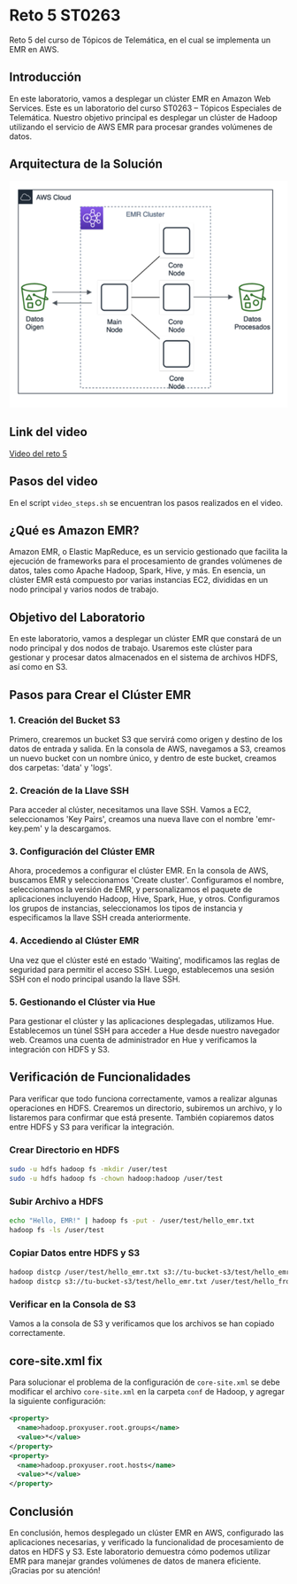 # Reto 5 ST0263

Reto 5 del curso de Tópicos de Telemática, en el cual se implementa un EMR en AWS.

## Introducción

En este laboratorio, vamos a desplegar un clúster EMR en Amazon Web Services. Este es un laboratorio del curso ST0263 – Tópicos Especiales de Telemática. Nuestro objetivo principal es desplegar un clúster de Hadoop utilizando el servicio de AWS EMR para procesar grandes volúmenes de datos.

## Arquitectura de la Solución

![Arquitectura de la Solución](Architecture.png)

## Link del video

[Video del reto 5](https://youtu.be/qhILkOUT-II)

## Pasos del video

En el script `video_steps.sh` se encuentran los pasos realizados en el video.

## ¿Qué es Amazon EMR?

Amazon EMR, o Elastic MapReduce, es un servicio gestionado que facilita la ejecución de frameworks para el procesamiento de grandes volúmenes de datos, tales como Apache Hadoop, Spark, Hive, y más. En esencia, un clúster EMR está compuesto por varias instancias EC2, divididas en un nodo principal y varios nodos de trabajo.

## Objetivo del Laboratorio

En este laboratorio, vamos a desplegar un clúster EMR que constará de un nodo principal y dos nodos de trabajo. Usaremos este clúster para gestionar y procesar datos almacenados en el sistema de archivos HDFS, así como en S3.

## Pasos para Crear el Clúster EMR

### 1. Creación del Bucket S3

Primero, crearemos un bucket S3 que servirá como origen y destino de los datos de entrada y salida. En la consola de AWS, navegamos a S3, creamos un nuevo bucket con un nombre único, y dentro de este bucket, creamos dos carpetas: 'data' y 'logs'.

### 2. Creación de la Llave SSH

Para acceder al clúster, necesitamos una llave SSH. Vamos a EC2, seleccionamos 'Key Pairs', creamos una nueva llave con el nombre 'emr-key.pem' y la descargamos.

### 3. Configuración del Clúster EMR

Ahora, procedemos a configurar el clúster EMR. En la consola de AWS, buscamos EMR y seleccionamos 'Create cluster'. Configuramos el nombre, seleccionamos la versión de EMR, y personalizamos el paquete de aplicaciones incluyendo Hadoop, Hive, Spark, Hue, y otros. Configuramos los grupos de instancias, seleccionamos los tipos de instancia y especificamos la llave SSH creada anteriormente.

### 4. Accediendo al Clúster EMR

Una vez que el clúster esté en estado 'Waiting', modificamos las reglas de seguridad para permitir el acceso SSH. Luego, establecemos una sesión SSH con el nodo principal usando la llave SSH.

### 5. Gestionando el Clúster via Hue

Para gestionar el clúster y las aplicaciones desplegadas, utilizamos Hue. Establecemos un túnel SSH para acceder a Hue desde nuestro navegador web. Creamos una cuenta de administrador en Hue y verificamos la integración con HDFS y S3.

## Verificación de Funcionalidades

Para verificar que todo funciona correctamente, vamos a realizar algunas operaciones en HDFS. Crearemos un directorio, subiremos un archivo, y lo listaremos para confirmar que está presente. También copiaremos datos entre HDFS y S3 para verificar la integración.

### Crear Directorio en HDFS

```sh
sudo -u hdfs hadoop fs -mkdir /user/test
sudo -u hdfs hadoop fs -chown hadoop:hadoop /user/test
```

### Subir Archivo a HDFS

```sh
echo "Hello, EMR!" | hadoop fs -put - /user/test/hello_emr.txt
hadoop fs -ls /user/test
```

### Copiar Datos entre HDFS y S3

```sh
hadoop distcp /user/test/hello_emr.txt s3://tu-bucket-s3/test/hello_emr.txt
hadoop distcp s3://tu-bucket-s3/test/hello_emr.txt /user/test/hello_from_s3.txt
```

### Verificar en la Consola de S3

Vamos a la consola de S3 y verificamos que los archivos se han copiado correctamente.

## core-site.xml fix

Para solucionar el problema de la configuración de `core-site.xml` se debe modificar el archivo `core-site.xml` en la carpeta `conf` de Hadoop, y agregar la siguiente configuración:

```xml
<property>
  <name>hadoop.proxyuser.root.groups</name>
  <value>*</value>
</property>
<property>
  <name>hadoop.proxyuser.root.hosts</name>
  <value>*</value>
</property>
```

## Conclusión

En conclusión, hemos desplegado un clúster EMR en AWS, configurado las aplicaciones necesarias, y verificado la funcionalidad de procesamiento de datos en HDFS y S3. Este laboratorio demuestra cómo podemos utilizar EMR para manejar grandes volúmenes de datos de manera eficiente. ¡Gracias por su atención!

